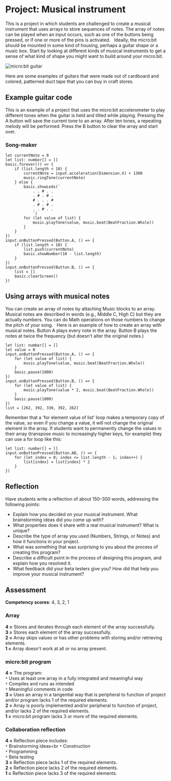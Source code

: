 # Project: Musical instrument

This is a project in which students are challenged to create a musical instrument that uses arrays to store sequences of notes. The array of notes can be played when an input occurs, such as one of the buttons being pressed, or if one or more of the pins is activated.
 
Ideally, the micro:bit should be mounted in some kind of housing, perhaps a guitar shape or a music box.  Start by looking at different kinds of musical instruments to get a sense of what kind of shape you might want to build around your micro:bit.

![micro:bit guitar](/static/courses/csintro/arrays/microbit-guitar.png)

Here are some examples of guitars that were made out of cardboard and colored, patterned duct tape that you can buy in craft stores. 

## Example guitar code

This is an example of a project that uses the micro:bit accelerometer to play different tones when the guitar is held and tilted while playing. Pressing the A button will save the current tone to an array. After ten tones, a repeating melody will be performed. Press the B button to clear the array and start over.

### Song-maker

```blocks
let currentNote = 0
let list: number[] = []
basic.forever(() => {
    if (list.length < 10) {
        currentNote = input.acceleration(Dimension.X) + 1300
        music.ringTone(currentNote)
    } else {
        basic.showLeds(`
            . . # . .
            . # . # .
            # . . . #
            . # . # .
            . . # . .
            `)
        for (let value of list) {
            music.playTone(value, music.beat(BeatFraction.Whole))
        }
    }
})
input.onButtonPressed(Button.A, () => {
    if (list.length < 10) {
        list.push(currentNote)
        basic.showNumber(10 - list.length)
    }
})
input.onButtonPressed(Button.B, () => {
    list = []
    basic.clearScreen()
})
```

## Using arrays with musical notes
You can create an array of notes by attaching Music blocks to an array.  Musical notes are described in words (e.g., Middle C, High C) but they are actually numbers.  You can do Math operations on those numbers to change the pitch of your song.
 
Here is an example of how to create an array with musical notes.  Button A plays every note in the array.  Button B plays the notes at twice the frequency (but doesn't alter the original notes.)

```blocks
let list: number[] = []
let value = 0
input.onButtonPressed(Button.A, () => {
    for (let value of list) {
        music.playTone(value, music.beat(BeatFraction.Whole))
    }
    basic.pause(1000)
})
input.onButtonPressed(Button.B, () => {
    for (let value of list) {
        music.playTone(value * 2, music.beat(BeatFraction.Whole))
    }
    basic.pause(1000)
})
list = [262, 392, 330, 392, 262]
```

Remember that a 'for element value of list' loop makes a temporary copy of the value, so even if you change a value, it will not change the original element in the array. If students want to permanently change the values in their array (transpose music to increasingly higher keys, for example) they can use a for loop like this:

```blocks
let list: number[] = []
input.onButtonPressed(Button.AB, () => {
    for (let index = 0; index <= list.length - 1; index++) {
        list[index] = list[index] * 2
    }
})
```

## Reflection
Have students write a reflection of about 150–300 words, addressing the following points:

* Explain how you decided on your musical instrument. What brainstorming ideas did you come up with? 
* What properties does it share with a real musical instrument? What is unique?
* Describe the type of array you used (Numbers, Strings, or Notes) and how it functions in your project.
* What was something that was surprising to you about the process of creating this program?
* Describe a difficult point in the process of designing this program, and explain how you resolved it.
* What feedback did your beta testers give you? How did that help you improve your musical instrument?

## Assessment

**Competency scores**: 4, 3, 2, 1

### Array

**4 =** Stores and iterates through each element of the array successfully.<br/>
**3 =** Stores each element of the array successfully.<br/>
**2 =** Array skips values or has other problems with storing and/or retrieving elements.<br/>
**1 =** Array doesn't work at all or no array present.

### micro:bit program

**4 =** The program:<br/>
`*` Uses at least one array in a fully integrated and  meaningful way<br/>
`*` Compiles and runs as intended<br/>
`*` Meaningful comments in code<br/>
**3 =** Uses an array in a tangential way that is peripheral to function of project and/or program lacks 1 of the required elements.<br/>
**2 =** Array is poorly implemented and/or peripheral to function of project, and/or lacks 2 of the required elements.<br/>
**1 =** micro:bit program lacks 3 or more of the required elements.

### Collaboration reflection

**4 =** Reflection piece includes:<br/>
`*` Brainstorming ideas<br
`*` Construction<br/>
`*` Programming<br/>
`*` Beta testing<br/>
**3 =** Reflection piece lacks 1 of the required elements.<br/>
**2 =** Reflection piece lacks 2 of the required elements.<br/>
**1 =** Reflection piece lacks 3 of the required elements.
